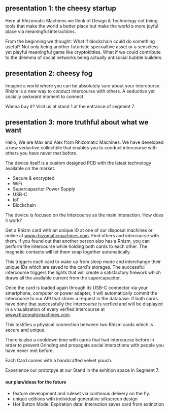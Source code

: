 ## presentation 1: the cheesy startup

Here at Rhizomatic Machines we think of Design & Technology not being tools that make the world a better place but make the world a more joyful place via meaningful interactions.

From the beginning we thought:
What if blockchain could do something useful? Not only being another futuristic specualtive asset or a senseless yet playful meaningful game like cryptokitties. What if we could contribute to the dilemma of social networks being actually antisocial bubble builders.

## presentation 2: cheesy fog

Imagine a world where you can be absolutely sure about your intercourse.
Rhizm is a new way to conduct intercourse with others. A seductive yet socially awkward moment to connect.

Wanna buy it?
Visit us at stand 1 at the entrance of segment 7.

## presentation 3: more truthful about what we want

Hello, We are Max and Alex from Rhizomatic Machines.
We have developed a new seductive collectible that enables you to conduct intercourse with others you have never met before.

The device itself is a custom designed PCB with the latest technology available on the market.

* Secure & encrypted
* WiFi
* Supercapacitor Power Supply
* USB-C
* IoT
* Blockchain

The device is focused on the Intercourse as the main interaction. How does it work?

Get a Rhizm card with an unique ID at one of our disposal machines or online at www.rhizomaticmachines.com. Find others and intercourse with them. If you found out that another person also has a Rhizm, you can perform the intercourse while holding both cards to each other. The magnetic contacts will let them snap together automatically.

This triggers each card to wake up from sleep mode and interchange their unique IDs which are saved to the card's storages. The successful intercourse triggers the lights that will create a satisfactory firework which draws all the available current from the supercapacitor.

Once the card is loaded again through its USB-C connector via your smartphone, computer or power adapter, it will automatically commit the intercourse to our API that stores a request in the database. If both cards have done that successfully the Intercourse is verfied and will be displayed in a visualization of every verfied intercourse at www.rhizomaticmachines.com.

This testifies a physical connection between two Rhizm cards which is secure and unique.

There is also a cooldown time with cards that had intercourse before in order to prevent Grinding and propagate social interactions with people you have never met before.

Each Card comes with a handcrafted velvet pouch.

Experience our prototpye at our Stand in the exhition space in Segment 7.

#### our plan/ideas for the future

* feature development and ruleset via continous delivery on the fly.
* unique editions with individual generative silkscreen design
* Hot Button Mode: Expiration date! Interaction saves card from extinction

